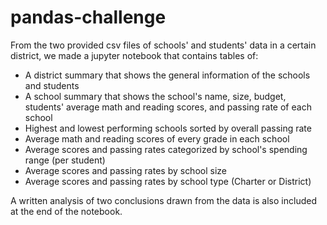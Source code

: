 # pandas-challenge
From the two provided csv files of schools' and students' data in a certain district, we made a jupyter notebook that contains tables of:
* A district summary that shows the general information of the schools and students
* A school summary that shows the school's name, size, budget, students' average math and reading scores, and passing rate of each school
* Highest and lowest performing schools sorted by overall passing rate
* Average math and reading scores of every grade in each school
* Average scores and passing rates categorized by school's spending range (per student)
* Average scores and passing rates by school size
* Average scores and passing rates by school type (Charter or District)

A written analysis of two conclusions drawn from the data is also included at the end of the notebook.
